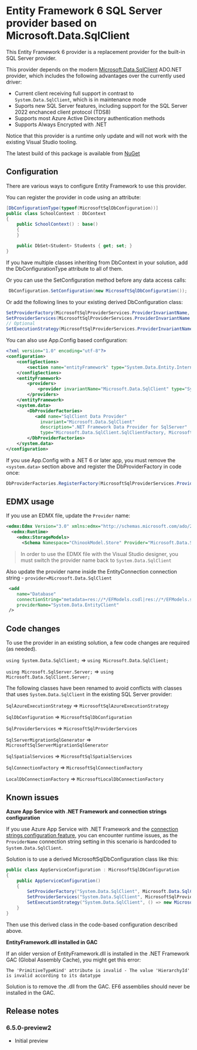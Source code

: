 # Entity Framework 6 SQL Server provider based on Microsoft.Data.SqlClient

This Entity Framework 6 provider is a replacement provider for the built-in SQL Server provider. 

This provider depends on the modern [Microsoft.Data.SqlClient](https://github.com/dotnet/SqlClient) ADO.NET provider, which includes the following advantages over the currently used driver:

- Current client receiving full support in contrast to `System.Data.SqlClient`, which is in maintenance mode
- Suports new SQL Server features, including support for the SQL Server 2022 enchanced client protocol (TDS8)
- Supports most Azure Active Directory authentication methods
- Supports Always Encrypted with .NET

Notice that this provider is a runtime only update and will not work with the existing Visual Studio tooling.

The latest build of this package is available from [NuGet](https://www.nuget.org/packages/Microsoft.EntityFramework.SqlServer)

## Configuration

There are various ways to configure Entity Framework to use this provider.

You can register the provider in code using an attribute:

````csharp
[DbConfigurationType(typeof(MicrosoftSqlDbConfiguration))]
public class SchoolContext : DbContext
{
    public SchoolContext() : base()
    {
    }

    public DbSet<Student> Students { get; set; }
}
````
If you have multiple classes inheriting from DbContext in your solution, add the DbConfigurationType attribute to all of them.

Or you can use the SetConfiguration method before any data access calls:
````csharp
 DbConfiguration.SetConfiguration(new MicrosoftSqlDbConfiguration());
````
Or add the following lines to your existing derived DbConfiguration class:
````csharp
SetProviderFactory(MicrosoftSqlProviderServices.ProviderInvariantName, Microsoft.Data.SqlClient.SqlClientFactory.Instance);
SetProviderServices(MicrosoftSqlProviderServices.ProviderInvariantName, MicrosoftSqlProviderServices.Instance);
// Optional
SetExecutionStrategy(MicrosoftSqlProviderServices.ProviderInvariantName, () => new MicrosoftSqlAzureExecutionStrategy());
````
You can also use App.Config based configuration:

````xml
<?xml version="1.0" encoding="utf-8"?>
<configuration>
    <configSections>
        <section name="entityFramework" type="System.Data.Entity.Internal.ConfigFile.EntityFrameworkSection, EntityFramework, Version=6.0.0.0, Culture=neutral, PublicKeyToken=b77a5c561934e089" requirePermission="false" />    
    </configSections>
    <entityFramework>
        <providers>		
            <provider invariantName="Microsoft.Data.SqlClient" type="System.Data.Entity.SqlServer.MicrosoftSqlProviderServices, Microsoft.EntityFramework.SqlServer" />
        </providers>
    </entityFramework>
    <system.data>
        <DbProviderFactories>
           <add name="SqlClient Data Provider"
             invariant="Microsoft.Data.SqlClient"
             description=".NET Framework Data Provider for SqlServer"
             type="Microsoft.Data.SqlClient.SqlClientFactory, Microsoft.Data.SqlClient" />
        </DbProviderFactories>
    </system.data>
</configuration>
````
If you use App.Config with a .NET 6 or later app, you must remove the `<system.data>` section above and register the DbProviderFactory in code once:

````csharp
DbProviderFactories.RegisterFactory(MicrosoftSqlProviderServices.ProviderInvariantName, Microsoft.Data.SqlClient.SqlClientFactory.Instance);
````

## EDMX usage

If you use an EDMX file, update the `Provider` name:

````xml
<edmx:Edmx Version="3.0" xmlns:edmx="http://schemas.microsoft.com/ado/2009/11/edmx">
  <edmx:Runtime>
    <edmx:StorageModels>
      <Schema Namespace="ChinookModel.Store" Provider="Microsoft.Data.SqlClient" >
````

> In order to use the EDMX file with the Visual Studio designer, you must switch the provider name back to `System.Data.SqlClient`

Also update the provider name inside the EntityConnection connection string - `provider=Microsoft.Data.SqlClient`

````xml
 <add 
    name="Database" 
    connectionString="metadata=res://*/EFModels.csdl|res://*/EFModels.ssdl|res://*/EFModels.msl;provider=Microsoft.Data.SqlClient;provider connection string=&quot;data source=server;initial catalog=mydb;integrated security=True;persist security info=True;" 
    providerName="System.Data.EntityClient" 
 />
````

## Code changes

To use the provider in an existing solution, a few code changes are required (as needed).

`using System.Data.SqlClient;` => `using Microsoft.Data.SqlClient;`

`using Microsoft.SqlServer.Server;` => `using Microsoft.Data.SqlClient.Server;`

The following classes have been renamed to avoid conflicts with classes that uses `System.Data.SqlClient` in the existing SQL Server provider:

`SqlAzureExecutionStrategy` => `MicrosoftSqlAzureExecutionStrategy`

`SqlDbConfiguration` => `MicrosoftSqlDbConfiguration`

`SqlProviderServices` => `MicrosoftSqlProviderServices`

`SqlServerMigrationSqlGenerator` => `MicrosoftSqlServerMigrationSqlGenerator`

`SqlSpatialServices` => `MicrosoftSqlSpatialServices`

`SqlConnectionFactory` => `MicrosoftSqlConnectionFactory`

`LocalDbConnectionFactory` => `MicrosoftLocalDbConnectionFactory`

## Known issues

**Azure App Service with .NET Framework and connection strings configuration**

If you use Azure App Service with .NET Framework and the [connection strings configuration feature](https://learn.microsoft.com/azure/app-service/configure-common?tabs=portal#configure-connection-strings), you can encounter runtime issues, as the `ProviderName` connection string setting in this scenario is hardcoded to `System.Data.SqlClient`.

Solution is to use a derived MicrosoftSqlDbConfiguration class like this:

```csharp
public class AppServiceConfiguration : MicrosoftSqlDbConfiguration
{
    public AppServiceConfiguration()
    {
        SetProviderFactory("System.Data.SqlClient", Microsoft.Data.SqlClient.SqlClientFactory.Instance);
        SetProviderServices("System.Data.SqlClient", MicrosoftSqlProviderServices.Instance);
        SetExecutionStrategy("System.Data.SqlClient", () => new MicrosoftSqlAzureExecutionStrategy());
    }
}
```

Then use this derived class in the code-based configuration described above.

**EntityFramework.dll installed in GAC**

If an older version of EntityFramework.dll is installed in the .NET Framework GAC (Global Assembly Cache), you might get this error:

`The 'PrimitiveTypeKind' attribute is invalid - The value 'HierarchyId' is invalid according to its datatype`

Solution is to remove the .dll from the GAC. EF6 assemblies should never be installed in the GAC.

## Release notes

### 6.5.0-preview2

- Initial preview
